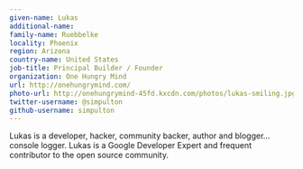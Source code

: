 ```yaml
---
given-name: Lukas	
additional-name: 
family-name: Ruebbelke
locality: Phoenix
region: Arizona 
country-name: United States
job-title: Principal Builder / Founder
organization: One Hungry Mind
url: http://onehungrymind.com/
photo-url: http://onehungrymind-45fd.kxcdn.com/photos/lukas-smiling.jpg
twitter-username: @simpulton 
github-username: simpulton
---
```

Lukas is a developer, hacker, community backer, author and blogger…console logger. Lukas is a Google Developer Expert and frequent contributor to the open source community.
